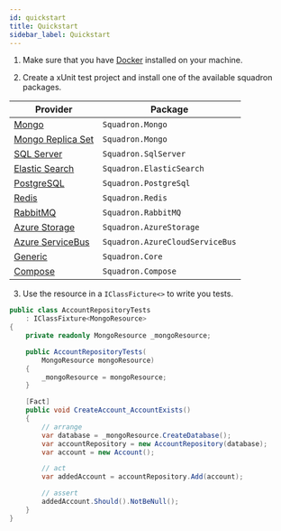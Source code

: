 ```yaml
---
id: quickstart
title: Quickstart
sidebar_label: Quickstart
---
```


1. Make sure that you have [Docker](https://docs.docker.com/docker-for-windows/)
   installed on your machine.

2. Create a xUnit test project and install one of the available squadron packages.

| Provider                                      | Package                         |
| --------------------------------------------- | ------------------------------- |
| [Mongo](mongodb.md)                           | `Squadron.Mongo`                |
| [Mongo Replica Set](mongodb-rs.md)            | `Squadron.Mongo`                |
| [SQL Server](sqlserver.md)                    | `Squadron.SqlServer`            |
| [Elastic Search](elasticsearch.md)            | `Squadron.ElasticSearch`        |
| [PostgreSQL](postgresql.md)                   | `Squadron.PostgreSql`           |
| [Redis](redis.md)                             | `Squadron.Redis`                |
| [RabbitMQ](rabbitmq.md)                       | `Squadron.RabbitMQ`             |
| [Azure Storage](azure-storage.md)             | `Squadron.AzureStorage`         |
| [Azure ServiceBus](azure-cloud-servicebus.md) | `Squadron.AzureCloudServiceBus` |
| [Generic](generic-container.md)               | `Squadron.Core`                 |
| [Compose](compose.md)                         | `Squadron.Compose`              |

3. Use the resource in a `IClassFicture<>` to write you tests.

```csharp
public class AccountRepositoryTests
    : IClassFixture<MongoResource>
{
    private readonly MongoResource _mongoResource;

    public AccountRepositoryTests(
        MongoResource mongoResource)
    {
        _mongoResource = mongoResource;
    }

    [Fact]
    public void CreateAccount_AccountExists()
    {
        // arrange
        var database = _mongoResource.CreateDatabase();
        var accountRepository = new AccountRepository(database);
        var account = new Account();

        // act
        var addedAccount = accountRepository.Add(account);

        // assert
        addedAccount.Should().NotBeNull();
    }
}
```
